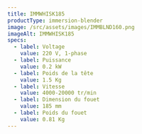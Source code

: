 ```yaml
---
title: IMMWHISK185
productType: immersion-blender
image: /src/assets/images/IMMBLND160.png
imageAlt: IMMWHISK185
specs:
  - label: Voltage
    value: 220 V, 1-phase
  - label: Puissance
    value: 0.2 kW
  - label: Poids de la tête
    value: 1.5 Kg
  - label: Vitesse
    value: 4000-20000 tr/min
  - label: Dimension du fouet
    value: 185 mm
  - label: Poids du fouet
    value: 0.81 Kg
---
```

